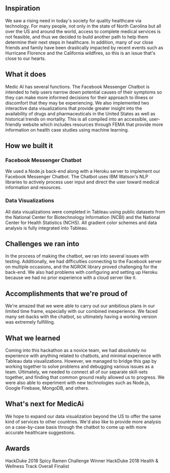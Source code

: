 ## Inspiration
We saw a rising need in today's society for quality healthcare via technology. For many people, not only in the state of North Carolina but all over the US and around the world, access to complete medical services is not feasible, and thus we decided to build another path to help them determine their next steps in healthcare. In addition, many of our close friends and family have been drastically impacted by recent events such as Hurricane Florence and the California wildfires, so this is an issue that's close to our hearts.

## What it does
Medic AI has several functions. The Facebook Messenger Chatbot is intended to help users narrow down potential causes of their symptoms so they can make more informed decisions for their approach to illness or discomfort that they may be experiencing. We also implemented two interactive data visualizations that provide greater insight into the availability of drugs and pharmaceuticals in the United States as well as historical trends on mortality. This is all compiled into an accessible, user-friendly website which includes resources through FEMA that provide more information on health case studies using machine learning.

## How we built it
### Facebook Messenger Chatbot
We used a Node.js back-end along with a Heroku server to implement our Facebook Messenger Chatbot. The Chatbot uses IBM Watson's NLP libraries to actively process user input and direct the user toward medical information and resources.

### Data Visualizations
All data visualizations were completed in Tableau using public datasets from the National Center for Biotechnology Information (NCBI) and the National Center for Health Statistics (NCHS). All gradient color schemes and data analysis is fully integrated into Tableau.

## Challenges we ran into
In the process of making the chatbot, we ran into several issues with testing. Additionally, we had difficulties connecting to the Facebook server on multiple occasions, and the NGROK library proved challenging for the back-end. We also had problems with configuring and setting up Heroku because we had no prior experience with a cloud server like it.

## Accomplishments that we're proud of
We're amazed that we were able to carry out our ambitious plans in our limited time frame, especially with our combined inexperience. We faced many set-backs with the chatbot, so ultimately having a working version was extremely fulfilling.

## What we learned
Coming into this hackathon as a novice team, we had absolutely no experience with anything related to chatbots, and minimal experience with Tableau data visualizations. However, we managed to bridge this gap by working together to solve problems and debugging various issues as a team. Ultimately, we needed to connect all of our separate skill-sets together, and finding that common ground really allowed us to progress. We were also able to experiment with new technologies such as Node.js, Google Firebase, MongoDB, and others.

## What's next for MedicAi
We hope to expand our data visualization beyond the US to offer the same kind of services to other countries. We'd also like to provide more analysis on a case-by-case basis through the chatbot to come up with more accurate healthcare suggestions.

## Awards
HackDuke 2018 Spicy Ramen Challenge Winner
HackDuke 2018 Health & Wellness Track Overall Finalist
